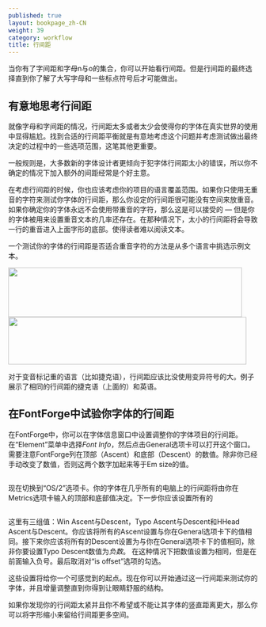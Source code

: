 ```yaml
---
published: true
layout: bookpage_zh-CN
weight: 39
category: workflow
title: 行间距
---
```


当你有了字间距和字母n与o的集合，你可以开始看行间距。但是行间距的最终选择直到你了解了大写字母和一些标点符号后才可能做出。

## 有意地思考行间距

就像字母和字间距的情况，行间距太多或者太少会使得你的字体在真实世界的使用中显得尴尬。找到合适的行间距平衡就是有意地考虑这个问题并考虑测试做出最终决定的过程中的一些选项范围，这笔其他更重要。

一般规则是，大多数新的字体设计者更倾向于犯字体行间距太小的错误，所以你不确定的情况下加入额外的间距经常是个好主意。

在考虑行间距的时候，你也应该考虑你的项目的语言覆盖范围。如果你只使用无重音的字符来测试你字体的行间距，那么你设定的行间距很可能没有空间来放重音。如果你确定你的字体永远不会使用带重音的字符，那么这是可以接受的 &mdash; 但是你的字体被用来设置重音文本的几率还存在。在那种情况下，太小的行间距将会导致一行的重音进入上面字形的底部。使得读者难以阅读文本。 

一个测试你的字体的行间距是否适合重音字符的方法是从多个语言中挑选示例文本。

<img src="../en-US/images/Selection_043.png" alt="" height="100" width="472">

<img src="../en-US/images/Selection_044_1.png" alt="" height="96" width="481">

对于变音标记重的语言（比如捷克语），行间距应该比没使用变异符号的大。例子展示了相同的行间距的捷克语（上面的）和英语。

## 在FontForge中试验你字体的行间距

在FontForge中，你可以在字体信息窗口中设置调整你的字体项目的行间距。在“Element”菜单中选择<em>Font Info</em>，然后点击General选项卡可以打开这个窗口。需要注意FontForge列在顶部（Ascent）和底部（Descent）的数值。除非你已经手动改变了数值，否则这两个数字加起来等于Em size的值。

<img src="../en-US/images/fontinfo-generl.png" alt="">

现在切换到“OS/2”选项卡。你的字体在几乎所有的电脑上的行间距将由你在Metrics选项卡输入的顶部和底部值决定。下一步你应该设置所有的

<img src="../en-US/images/ascents-descents.png" alt="">

这里有三组值：Win Ascent与Descent，Typo Ascent与Descent和HHead Ascent与Descent。你应该将所有的Ascent设置与你在General选项卡下的值相同。接下来你应该将所有的Descent设置为与你在General选项卡下的值相同，除非你要设置Typo Descent数值为<em>负数</em>。 在这种情况下把数值设置为相同，但是在前面输入负号。最后取消对“is offset”选项的勾选。

这些设置将给你一个可感觉到的起点。现在你可以开始通过这一行间距来测试你的字体，并且增量调整直到你得到让眼睛舒服的结构。

如果你发现你的行间距太紧并且你不希望或不能让其字体的竖直距离更大，那么你可以将字形缩小来留给行间距更多空间。
